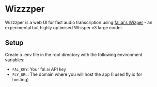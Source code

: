 # Wizzzper

Wizzzper is a web UI for fast audio transcription using [fal.ai's Wizper](https://fal.ai/models/fal-ai/wizper) - an experimental but highly optimised Whisper v3 large model.

## Setup

Create a .env file in the root directory with the following environment variables:

- `FAL_KEY`: Your fal.ai API key
- `FLY_URL`: The domain where you will host the app (I used fly.io for hosting)
